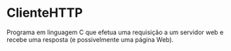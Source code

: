 # ClienteHTTP
Programa em linguagem C que efetua uma requisição a um servidor web e recebe uma resposta (e possivelmente uma página Web).
